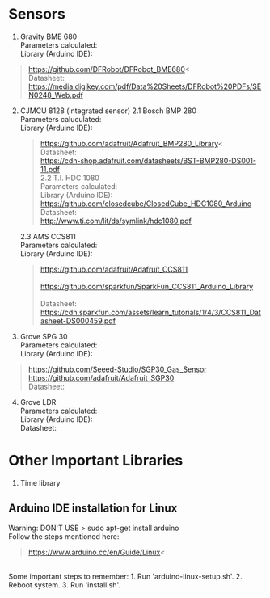 # Sensors

1. Gravity BME 680
  <br>Parameters calculated: 
  <br>Library (Arduino IDE):  <br>
  >https://github.com/DFRobot/DFRobot_BME680<  <br>
  Datasheet: <br>
  >https://media.digikey.com/pdf/Data%20Sheets/DFRobot%20PDFs/SEN0248_Web.pdf 
  
2. CJMCU 8128 (integrated sensor)
    2.1 Bosch BMP 280
      <br>Parameters caluculated:
      <br>Library (Arduino IDE):  <br> 
      >https://github.com/adafruit/Adafruit_BMP280_Library<   <br>
      Datasheet:    <br>
      >https://cdn-shop.adafruit.com/datasheets/BST-BMP280-DS001-11.pdf      
     2.2 T.I. HDC 1080
      <br>Parameters calculated:
      <br>Library (Arduino IDE):  <br> 
      >https://github.com/closedcube/ClosedCube_HDC1080_Arduino  <br>
      Datasheet:  <br>
      >http://www.ti.com/lit/ds/symlink/hdc1080.pdf
      
     2.3 AMS CCS811
      <br>Parameters calculated:
      <br>Library (Arduino IDE):  <br> 
      >https://github.com/adafruit/Adafruit_CCS811
                     <br>        
      >https://github.com/sparkfun/SparkFun_CCS811_Arduino_Library
                    <br>
      <br>Datasheet:  <br>
      >https://cdn.sparkfun.com/assets/learn_tutorials/1/4/3/CCS811_Datasheet-DS000459.pdf
      
      
3. Grove SPG 30
  <br>Parameters calculated:
  <br>Library (Arduino IDE):  <br> 
  >https://github.com/Seeed-Studio/SGP30_Gas_Sensor
      <br>
  >https://github.com/adafruit/Adafruit_SGP30
  <br>Datasheet:
  
4. Grove LDR
  <br>Parameters calculated:
  <br>Library (Arduino IDE):
  <br>Datasheet:
  
  
# Other Important Libraries

1. Time library


## Arduino IDE installation for Linux 
Warning: DON'T USE > sudo apt-get install arduino
<br>Follow the steps mentioned here: <br>
>https://www.arduino.cc/en/Guide/Linux<

<br>
Some important steps to remember:
1. Run 'arduino-linux-setup.sh'.
2. Reboot system.
3. Run 'install.sh'.
